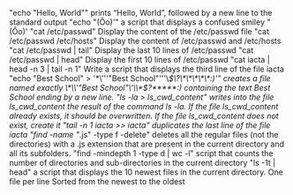 "echo "Hello, World"" prints “Hello, World”, followed by a new line to the standard output
"echo \"\(Ôo\)\'"  a script that displays a confused smiley "(Ôo)'
"cat /etc/passwd" Display the content of the /etc/passwd file
"cat /etc/passwd /etc/hosts" Display the content of /etc/passwd and /etc/hosts
"cat /etc/passwd | tail" Display the last 10 lines of /etc/passwd
"cat /etc/passwd | head" Display the first 10 lines of /etc/passwd
"cat iacta | head -n 3 | tail -n 1" Write a script that displays the third line of the file iacta
"echo "Best School" > '\*\\'\''"Best School"\'\''\\*$\?\*\*\*\*\*:)'" creates a file named exactly \*\\'"Best School"\'\\*$\?\*\*\*\*\*:) containing the text Best School ending by a new line.
"ls -la > ls_cwd_content" writes into the file ls_cwd_content the result of the command ls -la. If the file ls_cwd_content already exists, it should be overwritten. If the file ls_cwd_content does not exist, create it
"tail -n 1 iacta >> iacta" duplicates the last line of the file iacta
"find -name "*.js" -type f -delete" deletes all the regular files (not the directories) with a .js extension that are present in the current directory and all its subfolders.
"find -mindepth 1 -type d | wc -l"  script that counts the number of directories and sub-directories in the current directory
"ls -1t | head" a script that displays the 10 newest files in the current directory. One file per line
Sorted from the newest to the oldest


